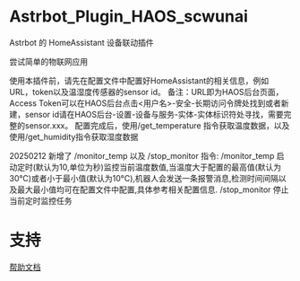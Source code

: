 # Astrbot_Plugin_HAOS_scwunai

Astrbot 的 HomeAssistant 设备联动插件

尝试简单的物联网应用

使用本插件前，请先在配置文件中配置好HomeAssistant的相关信息，例如URL，token以及温湿度传感器的sensor id。
备注：URL即为HAOS后台页面，Access Token可以在HAOS后台点击<用户名>-安全-长期访问令牌处找到或者新建，sensor id请在HAOS后台-设置-设备与服务-实体-实体标识符处寻找，需要完整的sensor.xxx。
配置完成后，使用/get_temperature 指令获取温度数据，以及使用/get_humidity指令获取湿度数据

20250212
新增了 /monitor_temp 以及 /stop_monitor 指令:
/monitor_temp 启动定时(默认为10,单位为秒)监控当前温度数值,当温度大于配置的最高值(默认为30°C)或者小于最小值(默认为10°C),机器人会发送一条报警消息,检测时间间隔以及最大最小值均可在配置文件中配置,具体参考相关配置信息. 
/stop_monitor 停止当前定时监控任务

# 支持

[帮助文档](https://astrbot.soulter.top/center/docs/%E5%BC%80%E5%8F%91/%E6%8F%92%E4%BB%B6%E5%BC%80%E5%8F%91/
)
